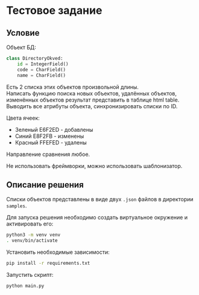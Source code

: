 # Тестовое задание

## Условие

Объект БД:
```python
class DirectoryOkved:
    id = IntegerField()
    code = CharField()
    name = CharField()
```

Есть 2 списка этих объектов произвольной длины.\
Написать функцию поиска новых объектов, удалённых объектов, изменённых объектов
результат представить в таблице html table.
Выводить все атрибуты объекта, синхронизировать списки по ID.

Цвета ячеек:
 - Зеленый E6F2ED - добавлены
 - Синий E8F2FB - изменены
 - Красный FFEFED - удалены

Направление сравнения любое.

Не использовать фреймворки, можно использовать шаблонизатор.

## Описание решения
Списки объектов представлены в виде двух ```.json``` файлов в директории ```samples```.

Для запуска решения необходимо создать виртуальное окружение и активировать его:

```bash
python3 -m venv venv
. venv/bin/activate
```

Установить необходимые зависимости:
```bash
pip install -r requirements.txt
```

Запустить скрипт:
```bash
python main.py
```


